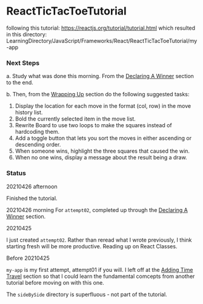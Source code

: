 # ReactTicTacToeTutorial

following this tutorial: https://reactjs.org/tutorial/tutorial.html
which resulted in this directory:
LearningDirectory/JavaScript/Frameworks/React/ReactTicTacToeTutorial/my-app

### Next Steps
a. Study what was done this morning. From the [Declaring A Winner](https://reactjs.org/tutorial/tutorial.html#declaring-a-winner) section to the end.

b. Then, from the [Wrapping Up](https://reactjs.org/tutorial/tutorial.html#wrapping-up) section do the following suggested tasks:
1. Display the location for each move in the format (col, row) in the move history list.
2. Bold the currently selected item in the move list.
3. Rewrite Board to use two loops to make the squares instead of hardcoding them.
4. Add a toggle button that lets you sort the moves in either ascending or descending order.
5. When someone wins, highlight the three squares that caused the win.
6. When no one wins, display a message about the result being a draw.

### Status

20210426 afternoon

Finished the tutorial.

20210426 morning
For `attempt02`, completed up through the [Declaring A Winner](https://reactjs.org/tutorial/tutorial.html#declaring-a-winner) section.

20210425

I just created `attempt02`. Rather than reread what I wrote previously, I think starting fresh will be more productive.
Reading up on React Classes.

Before 20210425

`my-app` is my first attempt, attempt01 if you will.
I left off at the [Adding Time Travel](https://reactjs.org/tutorial/tutorial.html#adding-time-travel) section so that I could learn the fundamental comcepts from another tutorial before moving on with this one.

The `sideBySide` directory is superfluous - not part of the tutorial.
